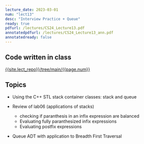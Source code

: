 ```yaml
---
lecture_date: 2023-03-01
num: "lect13"
desc: "Interview Practice + Queue"
ready: true
pdfurl: /lectures/CS24_Lecture13.pdf
annotatedpdfurl: /lectures/CS24_Lecture13_ann.pdf
annotatedready: false
---
```


## Code written in class

[{{site.lect_repo}}/tree/main/{{page.num}}]({{site.lect_repo}}/tree/main/{{page.num}})


## Topics
* Using the C++ STL stack container classes: stack and queue
* Review of lab06 (applications of stacks)
	* checking if paranthesis in an infix expression are balanced
	* Evaluating fully paranthesized infix expressions
	* Evaluating postfix expressions

* Queue ADT with application to Breadth First Traversal